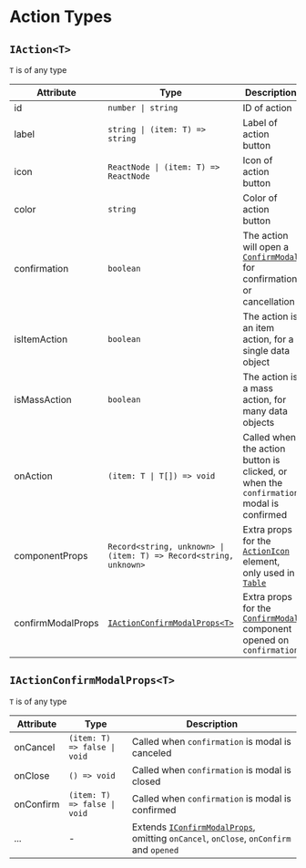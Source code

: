 # Action Types

## `IAction<T>`

`T` is of any type

| Attribute         | Type                                                              | Description                                                                                                                       |
| ----------------- | ----------------------------------------------------------------- | --------------------------------------------------------------------------------------------------------------------------------- |
| id <Required/>    | `number \| string`                                                | ID of action                                                                                                                      |
| label <Required/> | `string \| (item: T) => string`                                   | Label of action button                                                                                                            |
| icon              | `ReactNode \| (item: T) => ReactNode`                             | Icon of action button                                                                                                             |
| color             | `string`                                                          | Color of action button                                                                                                            |
| confirmation      | `boolean`                                                         | The action will open a [`ConfirmModal`](../components/confirm-modal) for confirmation or cancellation                             |
| isItemAction      | `boolean`                                                         | The action is an item action, for a single data object                                                                            |
| isMassAction      | `boolean`                                                         | The action is a mass action, for many data objects                                                                                |
| onAction          | `(item: T \| T[]) => void`                                        | Called when the action button is clicked, or when the `confirmation` modal is confirmed                                           |
| componentProps    | `Record<string, unknown> \| (item: T) => Record<string, unknown>` | Extra props for the [`ActionIcon`](https://v6.mantine.dev/core/action-icon/) element, only used in [`Table`](../components/table) |
| confirmModalProps | [`IActionConfirmModalProps<T>`](#iactionconfirmmodalpropst)       | Extra props for the [`ConfirmModal`](../components/confirm-modal) component opened on `confirmation`                              |

## `IActionConfirmModalProps<T>`

`T` is of any type

| Attribute | Type                         | Description                                                                                                                 |
| --------- | ---------------------------- | --------------------------------------------------------------------------------------------------------------------------- |
| onCancel  | `(item: T) => false \| void` | Called when `confirmation` is modal is canceled                                                                             |
| onClose   | `() => void`                 | Called when `confirmation` is modal is closed                                                                               |
| onConfirm | `(item: T) => false \| void` | Called when `confirmation` is modal is confirmed                                                                            |
| ...       | -                            | Extends [`IConfirmModalProps`](../components/confirm-modal#props), omitting `onCancel`, `onClose`, `onConfirm` and `opened` |
